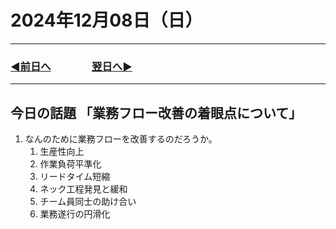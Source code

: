 # 2024年12月08日（日）

---

### [◀️前日へ](https://github.com/yuasys/chatty-journal/blob/main/2024/12/2024-12-07.md)&emsp;&emsp;&emsp;&emsp;[翌日へ▶️](https://github.com/yuasys/chatty-journal/blob/main/2024/12/2024-12-09.md)

---

## 今日の話題 「業務フロー改善の着眼点について」

1. なんのために業務フローを改善するのだろうか。
    1. 生産性向上
    1. 作業負荷平準化
    2. リードタイム短縮
    3. ネック工程発見と緩和
    4. チーム員同士の助け合い
    5. 業務遂行の円滑化
